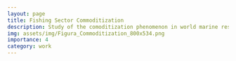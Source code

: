 ```yaml
---
layout: page
title: Fishing Sector Commoditization
description: Study of the comoditization phenomenon in world marine resources.
img: assets/img/Figura_Commoditization_800x534.png
importance: 4
category: work
---
```



